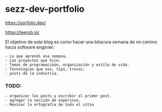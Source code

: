 # sezz-dev-portfolio


https://porfolio.dev/

https://leerob.io/

El objetivo de este blog es como hacer una bitacora semana de mi camino hacia software enginier:

    - Lo que aprendi esa semana.
    - Los proyectos que hice.
    - Temas de programacioón, organización y estilo de vida.
    - Tecnologias que uso, tips, trucos. 
    - posts de la industria.

### TODO:
    - organizar los posts y escribir el primer post.
    - agregar la sección de experince.
    - Revisar la ortografia de todo el sitio
